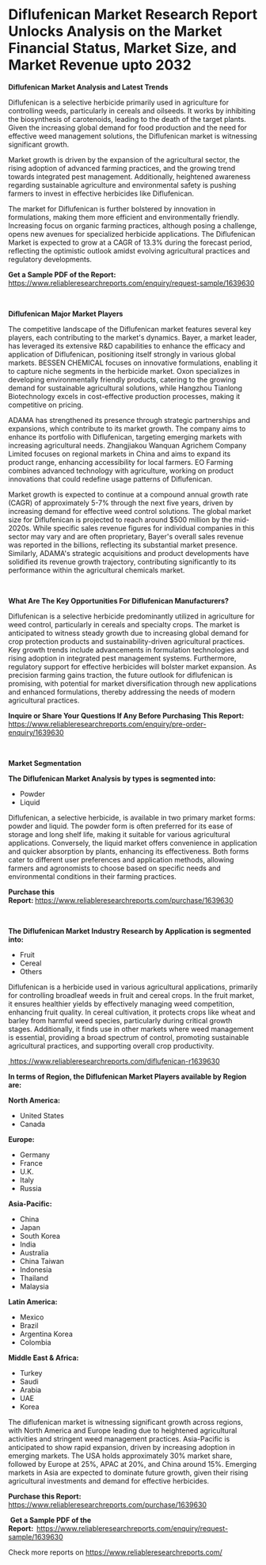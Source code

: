 <p><h1>Diflufenican Market Research Report Unlocks Analysis on the Market Financial Status, Market Size, and Market Revenue upto 2032</h1></p><p><strong>Diflufenican Market Analysis and Latest Trends</strong></p>
<p><p>Diflufenican is a selective herbicide primarily used in agriculture for controlling weeds, particularly in cereals and oilseeds. It works by inhibiting the biosynthesis of carotenoids, leading to the death of the target plants. Given the increasing global demand for food production and the need for effective weed management solutions, the Diflufenican market is witnessing significant growth.</p><p>Market growth is driven by the expansion of the agricultural sector, the rising adoption of advanced farming practices, and the growing trend towards integrated pest management. Additionally, heightened awareness regarding sustainable agriculture and environmental safety is pushing farmers to invest in effective herbicides like Diflufenican. </p><p>The market for Diflufenican is further bolstered by innovation in formulations, making them more efficient and environmentally friendly. Increasing focus on organic farming practices, although posing a challenge, opens new avenues for specialized herbicide applications. The Diflufenican Market is expected to grow at a CAGR of 13.3% during the forecast period, reflecting the optimistic outlook amidst evolving agricultural practices and regulatory developments.</p></p>
<p><strong>Get a Sample PDF of the Report:&nbsp;</strong> <a href="https://www.reliableresearchreports.com/enquiry/request-sample/1639630?utm_campaign=7&utm_medium=2&utm_source=Github&utm_content=ia&utm_term=30012025&utm_id=diflufenican">https://www.reliableresearchreports.com/enquiry/request-sample/1639630</a></p>
<p>&nbsp;</p>
<p><strong>Diflufenican Major Market Players</strong></p>
<p><p>The competitive landscape of the Diflufenican market features several key players, each contributing to the market's dynamics. Bayer, a market leader, has leveraged its extensive R&D capabilities to enhance the efficacy and application of Diflufenican, positioning itself strongly in various global markets. BESSEN CHEMICAL focuses on innovative formulations, enabling it to capture niche segments in the herbicide market. Oxon specializes in developing environmentally friendly products, catering to the growing demand for sustainable agricultural solutions, while Hangzhou Tianlong Biotechnology excels in cost-effective production processes, making it competitive on pricing.</p><p>ADAMA has strengthened its presence through strategic partnerships and expansions, which contribute to its market growth. The company aims to enhance its portfolio with Diflufenican, targeting emerging markets with increasing agricultural needs. Zhangjiakou Wanquan Agrichem Company Limited focuses on regional markets in China and aims to expand its product range, enhancing accessibility for local farmers. EO Farming combines advanced technology with agriculture, working on product innovations that could redefine usage patterns of Diflufenican.</p><p>Market growth is expected to continue at a compound annual growth rate (CAGR) of approximately 5-7% through the next five years, driven by increasing demand for effective weed control solutions. The global market size for Diflufenican is projected to reach around $500 million by the mid-2020s. While specific sales revenue figures for individual companies in this sector may vary and are often proprietary, Bayer's overall sales revenue was reported in the billions, reflecting its substantial market presence. Similarly, ADAMA's strategic acquisitions and product developments have solidified its revenue growth trajectory, contributing significantly to its performance within the agricultural chemicals market.</p></p>
<p>&nbsp;</p>
<p><strong>What Are The Key Opportunities For Diflufenican Manufacturers?</strong></p>
<p><p>Diflufenican is a selective herbicide predominantly utilized in agriculture for weed control, particularly in cereals and specialty crops. The market is anticipated to witness steady growth due to increasing global demand for crop protection products and sustainability-driven agricultural practices. Key growth trends include advancements in formulation technologies and rising adoption in integrated pest management systems. Furthermore, regulatory support for effective herbicides will bolster market expansion. As precision farming gains traction, the future outlook for diflufenican is promising, with potential for market diversification through new applications and enhanced formulations, thereby addressing the needs of modern agricultural practices.</p></p>
<p><strong>Inquire or Share Your Questions If Any Before Purchasing This Report:</strong> <a href="https://www.reliableresearchreports.com/enquiry/pre-order-enquiry/1639630?utm_campaign=7&utm_medium=2&utm_source=Github&utm_content=ia&utm_term=30012025&utm_id=diflufenican">https://www.reliableresearchreports.com/enquiry/pre-order-enquiry/1639630</a></p>
<p>&nbsp;</p>
<p><strong>Market Segmentation</strong></p>
<p><strong>The Diflufenican Market Analysis by types is segmented into:</strong></p>
<p><ul><li>Powder</li><li>Liquid</li></ul></p>
<p><p>Diflufenican, a selective herbicide, is available in two primary market forms: powder and liquid. The powder form is often preferred for its ease of storage and long shelf life, making it suitable for various agricultural applications. Conversely, the liquid market offers convenience in application and quicker absorption by plants, enhancing its effectiveness. Both forms cater to different user preferences and application methods, allowing farmers and agronomists to choose based on specific needs and environmental conditions in their farming practices.</p></p>
<p><strong>Purchase this Report:&nbsp;</strong><a href="https://www.reliableresearchreports.com/purchase/1639630?utm_campaign=7&utm_medium=2&utm_source=Github&utm_content=ia&utm_term=30012025&utm_id=diflufenican">https://www.reliableresearchreports.com/purchase/1639630</a></p>
<p>&nbsp;</p>
<p><strong>The Diflufenican Market Industry Research by Application is segmented into:</strong></p>
<p><ul><li>Fruit</li><li>Cereal</li><li>Others</li></ul></p>
<p><p>Diflufenican is a herbicide used in various agricultural applications, primarily for controlling broadleaf weeds in fruit and cereal crops. In the fruit market, it ensures healthier yields by effectively managing weed competition, enhancing fruit quality. In cereal cultivation, it protects crops like wheat and barley from harmful weed species, particularly during critical growth stages. Additionally, it finds use in other markets where weed management is essential, providing a broad spectrum of control, promoting sustainable agricultural practices, and supporting overall crop productivity.</p></p>
<p><a href="https://www.reliableresearchreports.com/diflufenican-r1639630?utm_campaign=7&utm_medium=2&utm_source=Github&utm_content=ia&utm_term=30012025&utm_id=diflufenican">&nbsp;https://www.reliableresearchreports.com/diflufenican-r1639630</a></p>
<p><strong>In terms of Region, the Diflufenican Market Players available by Region are:</strong></p>
<p>
    <p> <strong> North America: </strong>
        <ul>
            <li>United States</li>
            <li>Canada</li>
        </ul>
        </p> 
    <p> <strong> Europe: </strong>
        <ul>
            <li>Germany</li>
            <li>France</li>
            <li>U.K.</li>
            <li>Italy</li>
            <li>Russia</li>
        </ul>
        </p> 
    <p> <strong> Asia-Pacific: </strong>
        <ul>
            <li>China</li>
            <li>Japan</li>
            <li>South Korea</li>
            <li>India</li>
            <li>Australia</li>
            <li>China Taiwan</li>
            <li>Indonesia</li>
            <li>Thailand</li>
            <li>Malaysia</li>
        </ul>
        </p> 
    <p> <strong> Latin America: </strong>
        <ul>
            <li>Mexico</li>
            <li>Brazil</li>
            <li>Argentina Korea</li>
            <li>Colombia</li>
        </ul>
        </p> 
    <p> <strong> Middle East & Africa: </strong>
        <ul>
            <li>Turkey</li>
            <li>Saudi</li>
            <li>Arabia</li>
            <li>UAE</li>
            <li>Korea</li>
        </ul>
    </p>
    </p>
<p><p>The diflufenican market is witnessing significant growth across regions, with North America and Europe leading due to heightened agricultural activities and stringent weed management practices. Asia-Pacific is anticipated to show rapid expansion, driven by increasing adoption in emerging markets. The USA holds approximately 30% market share, followed by Europe at 25%, APAC at 20%, and China around 15%. Emerging markets in Asia are expected to dominate future growth, given their rising agricultural investments and demand for effective herbicides.</p></p>
<p><strong>Purchase this Report: </strong><a href="https://www.reliableresearchreports.com/purchase/1639630?utm_campaign=7&utm_medium=2&utm_source=Github&utm_content=ia&utm_term=30012025&utm_id=diflufenican">https://www.reliableresearchreports.com/purchase/1639630</a></p>
<p>&nbsp;<strong>Get a Sample PDF of the Report:&nbsp;&nbsp;</strong><a href="https://www.reliableresearchreports.com/enquiry/request-sample/1639630?utm_campaign=7&utm_medium=2&utm_source=Github&utm_content=ia&utm_term=30012025&utm_id=diflufenican">https://www.reliableresearchreports.com/enquiry/request-sample/1639630</a></p>
<p><strong></strong></p>
<p>Check more reports on <a href="https://www.reliableresearchreports.com/?utm_campaign=7&utm_medium=2&utm_source=Github&utm_content=ia&utm_term=30012025&utm_id=diflufenican">https://www.reliableresearchreports.com/</a></p>